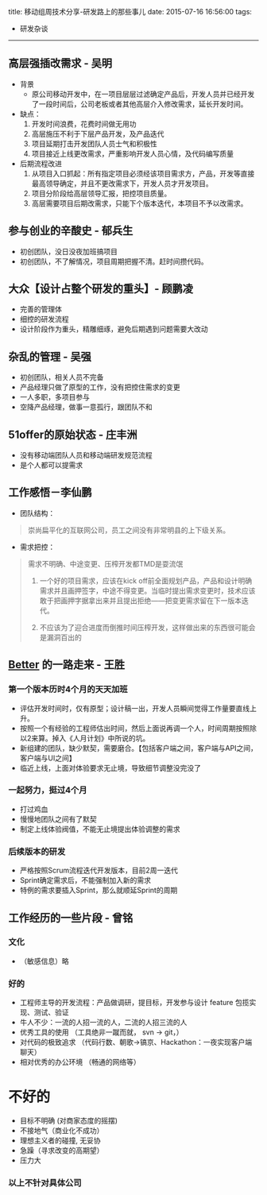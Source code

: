 title: 移动组周技术分享-研发路上的那些事儿
date: 2015-07-16 16:56:00
tags:
- 研发杂谈

---

## 高层强插改需求 - 吴明

- 背景
	- 原公司移动开发中，在一项目层层过滤确定产品后，开发人员并已经开发了一段时间后，公司老板或者其他高层介入修改需求，延长开发时间。
- 缺点：
  1. 开发时间浪费，花费时间做无用功
  2. 高层施压不利于下层产品开发，及产品迭代
  3. 项目延期打击开发团队人员士气和积极性
  4. 项目接近上线更改需求，严重影响开发人员心情，及代码编写质量
- 后期流程改进
  1. 从项目入口抓起：所有指定项目必须经该项目需求方，产品，开发等直接最高领导确定，并且不更改需求下，开发人员才开发项目。
  2. 项目分阶段给高层领导汇报，把控项目质量。
  3. 高层需要项目后期改需求，只能下个版本迭代，本项目不予以改需求。

## 参与创业的辛酸史 - 郁兵生

- 初创团队，没日没夜加班搞项目
- 初创团队，不了解情况，项目周期把握不清。赶时间攒代码。

## 大众【设计占整个研发的重头】- 顾鹏凌

- 完善的管理体
- 细控的研发流程
- 设计阶段作为重头，精雕细琢，避免后期遇到问题需要大改动

## 杂乱的管理  - 吴强

- 初创团队，相关人员不完备
- 产品经理只做了原型的工作，没有把控住需求的变更
- 一人多职，多项目参与
- 空降产品经理，做事一意孤行，跟团队不和

## 51offer的原始状态 - 庄丰洲

- 没有移动端团队人员和移动端研发规范流程
- 是个人都可以提需求

## 工作感悟－李仙鹏

- 团队结构：
> 崇尚扁平化的互联网公司，员工之间没有非常明县的上下级关系。

- 需求把控：
> 需求不明确、中途变更、压榨开发都TMD是耍流氓
> 
> 1. 一个好的项目需求，应该在kick off前全面规划产品，产品和设计明确需求并且画押签字，中途不得变更。当临时提出需求变更时，技术应该敢于把画押字据拿出来并且提出拒绝——把变更需求留在下一版本迭代。
> 
> 2. 不应该为了迎合进度而倒推时间压榨开发，这样做出来的东西很可能会是漏洞百出的

## [Better](http://www.iambetter.cn/) 的一路走来 - 王胜

### 第一个版本历时4个月的天天加班

- 评估开发时间时，仅有原型；设计稿一出，开发人员瞬间觉得工作量要直线上升。
- 按照一个有经验的工程师估出时间，然后上面说再调一个人，时间周期按照除以2来算。掉入《人月计划》中所说的坑。
- 新组建的团队，缺少默契，需要磨合。【包括客户端之间，客户端与API之间，客户端与UI之间】
- 临近上线，上面对体验要求无止境，导致细节调整没完没了

### 一起努力，挺过4个月

- 打过鸡血
- 慢慢地团队之间有了默契
- 制定上线体验阀值，不能无止境提出体验调整的需求

### 后续版本的研发

- 严格按照Scrum流程迭代开发版本，目前2周一迭代
- Sprint确定需求后，不能强制加入新的需求
- 特例的需求要插入Sprint，那么就顺延Sprint的周期

## 工作经历的一些片段 - 曾铭

### 文化

- （敏感信息）略

### 好的

- 工程师主导的开发流程：产品做调研，提目标，开发参与设计 feature 包揽实现、测试、验证
- 牛人不少：一流的人招一流的人，二流的人招三流的人
- 优秀工具的使用 （工具绝非一蹴而就， svn -> git，）
- 对代码的极致追求 （代码行数、朝歌->镐京、Hackathon：一夜实现客户端聊天）
- 相对优秀的办公环境 （畅通的网络等）

# 不好的

- 目标不明确 (对商家态度的摇摆)
- 不接地气（商业化不成功）
- 理想主义者的碰撞, 无妥协
- 急躁（寻求改变的高期望）
- 压力大

### 以上不针对具体公司
